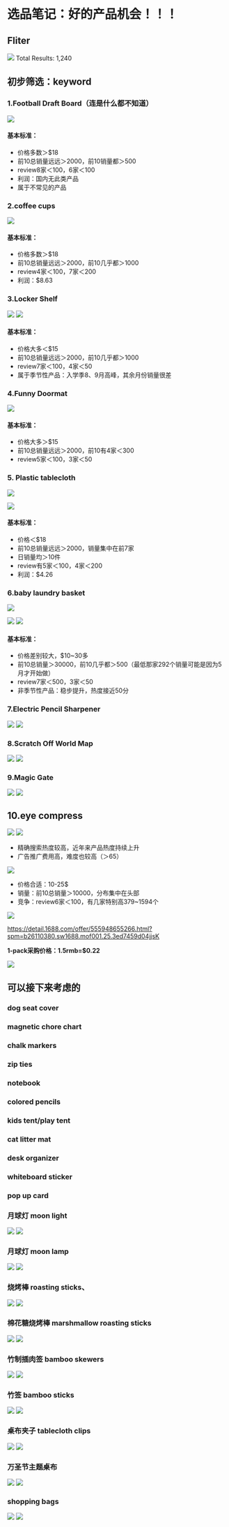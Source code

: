 # 选品笔记：好的产品机会！！！
## Fliter
![](media/15362989899247.jpg)
Total Results: 1,240

## 初步筛选：keyword
### 1.Football Draft Board（连是什么都不知道）
![](media/15362994265732.jpg)

#### 基本标准：
- 价格多数＞$18 
- 前10总销量远远＞2000，前10销量都＞500
- review8家＜100，6家＜100
- 利润：国内无此类产品
- 属于不常见的产品


### 2.coffee cups
![](media/15363061684035.jpg)

#### 基本标准：
- 价格多数＞$18 
- 前10总销量远远＞2000，前10几乎都＞1000
- review4家＜100，7家＜200
- 利润：$8.63

### 3.Locker Shelf
![](media/15363084304541.jpg)
![](media/15363097189327.jpg)


#### 基本标准：
- 价格大多＜$15
- 前10总销量远远＞2000，前10几乎都＞1000
- review7家＜100，4家＜50
- 属于季节性产品：入学季8、9月高峰，其余月份销量很差

### 4.Funny Doormat
![](media/15363139266997.jpg)

#### 基本标准：
- 价格大多＞$15
- 前10总销量远远＞2000，前10有4家＜300
- review5家＜100，3家＜50

### 5. Plastic tablecloth

![](media/15364166932062.jpg)

![](media/15364168118428.jpg)

#### 基本标准：
- 价格＜$18
- 前10总销量远远＞2000，销量集中在前7家
- 日销量均＞10件
- review有5家＜100，4家＜200
- 利润：$4.26


### 6.baby laundry basket
![](media/15365159150951.jpg)

![](media/15365159353166.jpg)
![](media/15365166152580.jpg)

#### 基本标准：
- 价格差别较大，$10~30多
- 前10总销量＞30000，前10几乎都＞500（最低那家292个销量可能是因为5月才开始做）
- review7家＜500，3家＜50
- 非季节性产品：稳步提升，热度接近50分

### 7.Electric Pencil Sharpener

![](media/15365995488446.jpg)
![](media/15365996366975.jpg)

### 8.Scratch Off World Map
![](media/15366023007141.jpg)
![](media/15366024664153.jpg)

### 9.Magic Gate
![](media/15365972384312.jpg)
![](media/15365972884221.jpg)

## 10.eye compress
![](media/15366473888681.jpg)
![](media/15366475393538.jpg)

- 精确搜索热度较高，近年来产品热度持续上升
- 广告推广费用高，难度也较高（＞65）

![](media/15366486845859.jpg)

- 价格合适：10-25$
- 销量：前10总销量＞10000，分布集中在头部
- 竞争：review6家＜100，有几家特别高379~1594个

![](media/15366498098854.jpg)

https://detail.1688.com/offer/555948655266.html?spm=b26110380.sw1688.mof001.25.3ed7459d04jjsK

**1-pack采购价格：1.5rmb=$0.22**

![](media/15366499903501.jpg)



## 可以接下来考虑的
### dog seat cover

### magnetic chore chart

### chalk markers

### zip ties

### notebook

### colored pencils

### kids tent/play tent

### cat litter mat

### desk organizer

### whiteboard sticker

### pop up card

### 月球灯 moon light
![](media/15361142323488.jpg)
![](media/15361142012133.jpg)

### 月球灯 moon lamp

![](media/15361145038664.jpg)
![](media/15361144235569.jpg)

### 烧烤棒 roasting sticks、
![](media/15361131705041.jpg)
![](media/15361131175912.jpg)

### 棉花糖烧烤棒 marshmallow roasting sticks
![](media/15361137538864.jpg)
![](media/15361127024108.jpg)

### 竹制插肉签 bamboo skewers
![](media/15361137119255.jpg)
![](media/15361136354744.jpg)

### 竹签 bamboo sticks
![](media/15361139859894.jpg)
![](media/15361139565321.jpg)

### 桌布夹子 tablecloth clips

![](media/15361441359305.jpg)
![](media/15361441791781.jpg)

### 万圣节主题桌布
![](media/15361950165312.jpg)
![](media/15361952023806.jpg)

### shopping bags

![](media/15362297406764.jpg)
![](media/15362296741991.jpg)


